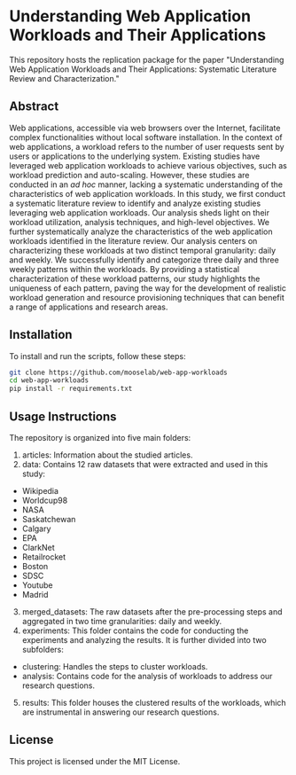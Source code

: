 # Understanding Web Application Workloads and Their Applications

This repository hosts the replication package for the paper "Understanding Web Application Workloads and Their Applications: Systematic Literature Review and Characterization."

## Abstract
Web applications, accessible via web browsers over the Internet, facilitate complex functionalities without local software installation. In the context of web applications, a workload refers to the number of user requests sent by users or applications to the underlying system. Existing studies have leveraged web application workloads to achieve various objectives, such as workload prediction and auto-scaling. However, these studies are conducted in an *ad hoc* manner, lacking a systematic understanding of the characteristics of web application workloads. In this study, we first conduct a systematic literature review to identify and analyze existing studies leveraging web application workloads. Our analysis sheds light on their workload utilization, analysis techniques, and high-level objectives. We further systematically analyze the characteristics of the web application workloads identified in the literature review. Our analysis centers on characterizing these workloads at two distinct temporal granularity: daily and weekly. We successfully identify and categorize three daily and three weekly patterns within the workloads. By providing a statistical characterization of these workload patterns, our study highlights the uniqueness of each pattern, paving the way for the development of realistic workload generation and resource provisioning techniques that can benefit a range of applications and research areas.

## Installation

To install and run the scripts, follow these steps:

```bash
git clone https://github.com/mooselab/web-app-workloads
cd web-app-workloads
pip install -r requirements.txt
```

## Usage Instructions
The repository is organized into five main folders:

1. articles: Information about the studied articles.
2. data: Contains 12 raw datasets that were extracted and used in this study:
- Wikipedia
- Worldcup98
- NASA
- Saskatchewan
- Calgary
- EPA
- ClarkNet
- Retailrocket
- Boston
- SDSC
- Youtube
- Madrid
3. merged_datasets: The raw datasets after the pre-processing steps and aggregated in two time granularities: daily and weekly.
4. experiments: This folder contains the code for conducting the experiments and analyzing the results. It is further divided into two subfolders:
- clustering: Handles the steps to cluster workloads.
- analysis: Contains code for the analysis of workloads to address our research questions.
5. results: This folder houses the clustered results of the workloads, which are instrumental in answering our research questions.

## License
This project is licensed under the MIT License.
